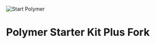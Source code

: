 ![Start Polymer](https://avatars0.githubusercontent.com/u/10231285?v=3&s=200)

# Polymer Starter Kit Plus Fork

